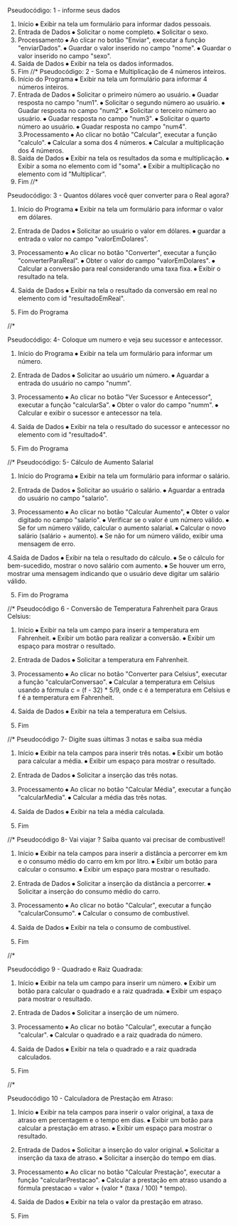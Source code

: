 Pseudocódigo: 1 - informe seus dados
1. Início 
⦁	 Exibir na tela um formulário para informar dados pessoais.
2. Entrada de Dados
⦁	Solicitar o nome completo.
⦁	Solicitar o sexo.
3. Processamento
⦁	Ao clicar no botão "Enviar", executar a função "enviarDados".
⦁	Guardar o valor inserido no campo "nome".
⦁	Guardar o valor inserido no campo "sexo".
4. Saída de Dados
⦁	Exibir na tela os dados informados.
5. Fim
//* 
Pseudocódigo: 2 - Soma e Multiplicação de 4 números inteiros.
1. Início do Programa
⦁	  Exibir na tela um formulário para informar 4 números inteiros.
2. Entrada de Dados
⦁	  Solicitar o primeiro número ao usuário.
⦁	  Guadar resposta no campo "num1".
⦁	  Solicitar o segundo número ao usuário.
⦁	  Guadar resposta no campo "num2".
⦁	  Solicitar o terceiro número ao usuário.
⦁	  Guadar resposta no campo "num3".
⦁	  Solicitar o quarto número ao usuário.
⦁	  Guadar resposta no campo "num4".
3.Processamento
⦁	  Ao clicar no botão "Calcular", executar a função "calculo".
⦁	  Calcular a soma dos 4 números.
⦁	  Calcular a multiplicação dos 4 números.
4. Saída de Dados
⦁	  Exibir na tela os resultados da soma e multiplicação.
⦁	  Exibir a soma no elemento com id "soma".
⦁	  Exibir a multiplicação no elemento com id "Multiplicar".
5. Fim
//* 

Pseudocódigo: 3 - Quantos dólares você quer converter para o Real agora?
1. Início do Programa
⦁	  Exibir na tela um formulário para informar o valor em dólares.
2. Entrada de Dados
⦁	  Solicitar ao usuário o valor em dólares.
⦁	  guardar a entrada o valor no campo "valorEmDolares".

3. Processamento
⦁	  Ao clicar no botão "Converter", executar a função "converterParaReal".
⦁	  Obter o valor do campo "valorEmDolares".
⦁	  Calcular a conversão para real considerando uma taxa fixa.
⦁	  Exibir o resultado na tela.

4. Saída de Dados
⦁	  Exibir na tela o resultado da conversão em real no elemento com id "resultadoEmReal".
5. Fim do Programa

 //* 

Pseudocódigo: 4- Coloque um numero e veja seu sucessor e antecessor.

1. Início do Programa
⦁	  Exibir na tela um formulário para informar um número.
2. Entrada de Dados
⦁	  Solicitar ao usuário um número.
⦁	  Aguardar a entrada do usuário no campo "numm".

3. Processamento
⦁	  Ao clicar no botão "Ver Sucessor e Antecessor", executar a função "calcularSa".
⦁	  Obter o valor do campo "numm".
⦁	  Calcular e exibir o sucessor e antecessor na tela.

4. Saída de Dados
⦁	  Exibir na tela o resultado do sucessor e antecessor no elemento com id "resultado4".

5. Fim do Programa

//* 
Pseudocódigo: 5- Cálculo de Aumento Salarial
1. Início do Programa
⦁	  Exibir na tela um formulário para informar o salário.

2. Entrada de Dados
⦁	  Solicitar ao usuário o salário.
⦁	  Aguardar a entrada do usuário no campo "salario".

3. Processamento
⦁	  Ao clicar no botão "Calcular Aumento",
⦁	  Obter o valor digitado no campo "salario".
⦁	  Verificar se o valor é um número válido.
⦁	  Se for um número válido, calcular o aumento salarial.
⦁	  Calcular o novo salário (salário + aumento).
⦁	  Se não for um número válido, exibir uma mensagem de erro.

4.Saída de Dados
⦁	  Exibir na tela o resultado do cálculo.
⦁	  Se o cálculo for bem-sucedido, mostrar o novo salário com aumento.
⦁	  Se houver um erro, mostrar uma mensagem indicando que o usuário deve digitar um salário válido.

5. Fim do Programa

//*
Pseudocódigo 6 - Conversão de Temperatura Fahrenheit para Graus Celsius:

1. Início
⦁	  Exibir na tela um campo para inserir a temperatura em Fahrenheit.
⦁	  Exibir um botão para realizar a conversão.
⦁	  Exibir um espaço para mostrar o resultado.

2. Entrada de Dados
⦁	  Solicitar a temperatura em Fahrenheit.
   
3. Processamento
⦁	  Ao clicar no botão "Converter para Celsius", executar a função "calcularConversao".
⦁	  Calcular a temperatura em Celsius usando a fórmula c = (f - 32) * 5/9, onde c é a temperatura em Celsius e f é a temperatura em Fahrenheit.

4. Saída de Dados
⦁	  Exibir na tela a temperatura em Celsius.

5. Fim


//*
Pseudocódigo 7- Digite suas últimas 3 notas e saiba sua média
1. Início
⦁	  Exibir na tela campos para inserir três notas.
⦁	  Exibir um botão para calcular a média.
⦁	  Exibir um espaço para mostrar o resultado.

2. Entrada de Dados
⦁	  Solicitar a inserção das três notas.

3. Processamento
⦁	  Ao clicar no botão "Calcular Média", executar a função "calcularMedia".
⦁	  Calcular a média das três notas.
4. Saída de Dados
⦁	 Exibir na tela a média calculada.
5. Fim

//*
Pseudocódigo 8- Vai viajar ? Saiba quanto vai precisar de combustivel!
1. Início
⦁	  Exibir na tela campos para inserir a distância a percorrer em km e o consumo médio do carro em km por litro.
⦁	  Exibir um botão para calcular o consumo.
⦁	  Exibir um espaço para mostrar o resultado.

2. Entrada de Dados
⦁	  Solicitar a inserção da distância a percorrer.
⦁	  Solicitar a inserção do consumo médio do carro.

3. Processamento
⦁	  Ao clicar no botão "Calcular", executar a função "calcularConsumo".
⦁	  Calcular o consumo de combustível.

4. Saída de Dados
⦁	  Exibir na tela o consumo de combustível.

5. Fim

//*

Pseudocódigo 9 - Quadrado e Raiz Quadrada:
1. Início
⦁	  Exibir na tela um campo para inserir um número.
⦁	  Exibir um botão para calcular o quadrado e a raiz quadrada.
⦁	  Exibir um espaço para mostrar o resultado.

2. Entrada de Dados
⦁	  Solicitar a inserção de um número.

3. Processamento
⦁	  Ao clicar no botão "Calcular", executar a função "calcular".
⦁	  Calcular o quadrado e a raiz quadrada do número.

4. Saída de Dados
⦁	  Exibir na tela o quadrado e a raiz quadrada calculados.

5. Fim


//*

Pseudocódigo 10 - Calculadora de Prestação em Atraso:
1. Início
⦁	  Exibir na tela campos para inserir o valor original, a taxa de atraso em percentagem e o tempo em dias.
⦁	  Exibir um botão para calcular a prestação em atraso.
⦁	  Exibir um espaço para mostrar o resultado.

2. Entrada de Dados
⦁	  Solicitar a inserção do valor original.
⦁	  Solicitar a inserção da taxa de atraso.
⦁	  Solicitar a inserção do tempo em dias.

3. Processamento
⦁	  Ao clicar no botão "Calcular Prestação", executar a função "calcularPrestacao".
⦁	  Calcular a prestação em atraso usando a fórmula prestacao = valor + (valor * (taxa / 100) * tempo).

4. Saída de Dados
⦁	  Exibir na tela o valor da prestação em atraso.

5. Fim

